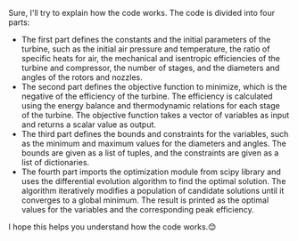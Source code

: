 Sure, I'll try to explain how the code works. The code is divided into four parts:

- The first part defines the constants and the initial parameters of the turbine, such as the initial air pressure and temperature, the ratio of specific heats for air, the mechanical and isentropic efficiencies of the turbine and compressor, the number of stages, and the diameters and angles of the rotors and nozzles.
- The second part defines the objective function to minimize, which is the negative of the efficiency of the turbine. The efficiency is calculated using the energy balance and thermodynamic relations for each stage of the turbine. The objective function takes a vector of variables as input and returns a scalar value as output.
- The third part defines the bounds and constraints for the variables, such as the minimum and maximum values for the diameters and angles. The bounds are given as a list of tuples, and the constraints are given as a list of dictionaries.
- The fourth part imports the optimization module from scipy library and uses the differential evolution algorithm to find the optimal solution. The algorithm iteratively modifies a population of candidate solutions until it converges to a global minimum. The result is printed as the optimal values for the variables and the corresponding peak efficiency.

I hope this helps you understand how the code works.😊
